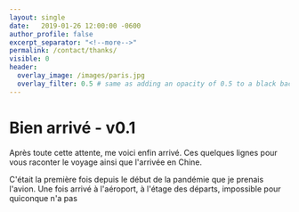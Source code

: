 ```yaml
---
layout: single
date:   2019-01-26 12:00:00 -0600
author_profile: false
excerpt_separator: "<!--more-->"
permalink: /contact/thanks/
visible: 0
header:
  overlay_image: /images/paris.jpg
  overlay_filter: 0.5 # same as adding an opacity of 0.5 to a black background
---
```



# Bien arrivé - v0.1

Après toute cette attente, me voici enfin arrivé. Ces quelques lignes pour vous raconter le voyage ainsi que l'arrivée en Chine.

C'était la première fois depuis le début de la pandémie que je prenais l'avion. Une fois arrivé à l'aéroport, à l'étage des départs, impossible pour quiconque n'a pas
